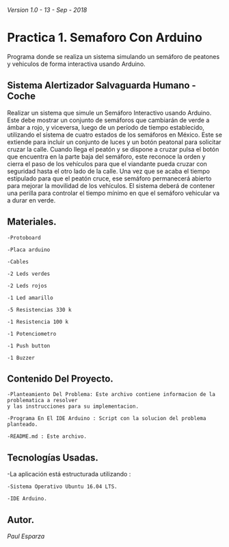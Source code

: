 *Version 1.0 - 13 - Sep - 2018*

# Practica 1. Semaforo Con Arduino

Programa donde se realiza un sistema simulando un semáforo de peatones y vehiculos de forma interactiva usando Arduino.

Sistema Alertizador Salvaguarda Humano - Coche
-----------------------------------------------

Realizar un sistema que simule un Semáforo Interactivo usando Arduino. Este debe mostrar un conjunto de semáforos que cambiarán de verde a ámbar a rojo, y viceversa, luego de un período de tiempo establecido, utilizando el sistema de cuatro estados de los semáforos en México. Este se extiende para incluir un conjunto de luces y un botón peatonal para solicitar cruzar la calle.
Cuando llega el peatón y se dispone a cruzar pulsa el botón que encuentra en la parte baja del semáforo, este reconoce la orden y cierra el paso de los vehículos para que el viandante pueda cruzar con seguridad hasta el otro lado de la calle. Una vez que se acaba el tiempo estipulado para que el peatón cruce, ese semáforo permanecerá abierto para mejorar la movilidad de los vehículos. 
El sistema deberá de contener una perilla para controlar el tiempo mínimo en que el semáforo vehicular va a durar en verde.

Materiales.
-----------

    -Protoboard
    
    -Placa arduino
    
    -Cables
    
    -2 Leds verdes
    
    -2 Leds rojos
    
    -1 Led amarillo
    
    -5 Resistencias 330 k
    
    -1 Resistencia 100 k
    
    -1 Potenciometro
    
    -1 Push button
    
    -1 Buzzer

Contenido Del Proyecto.
-----------------------

    -Planteamiento Del Problema: Este archivo contiene informacion de la problematica a resolver 
    y las instrucciones para su implementacion.
    
    -Programa En El IDE Arduino : Script con la solucion del problema planteado.
    
    -README.md : Este archivo.
    
Tecnologías Usadas.
-------------------

-La aplicación está estructurada utilizando :

    -Sistema Operativo Ubuntu 16.04 LTS.
    
    -IDE Arduino.
    
Autor.
------

*Paul Esparza*
